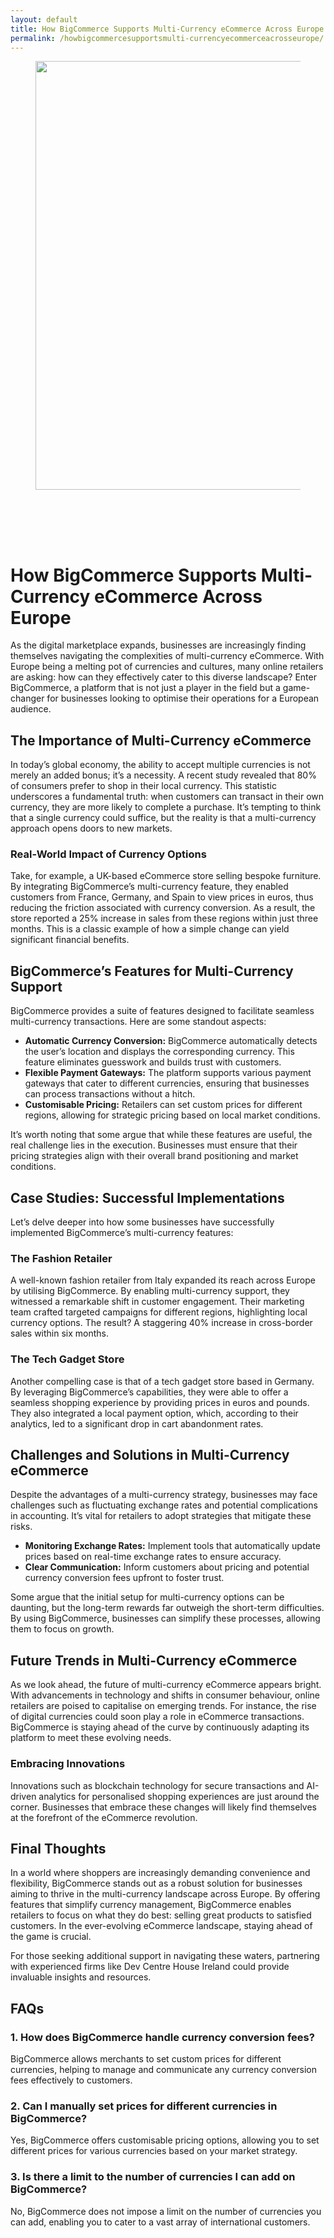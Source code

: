 ```yaml
---
layout: default
title: How BigCommerce Supports Multi-Currency eCommerce Across Europe
permalink: /howbigcommercesupportsmulti-currencyecommerceacrosseurope/
---
```



<div class="wp-block-columns alignwide is-layout-flex wp-container-core-columns-is-layout-8ba3830c wp-block-columns-is-layout-flex" style="margin-top:0;margin-bottom:0;padding-right:0;padding-left:0">
<div class="wp-block-column is-layout-flow wp-block-column-is-layout-flow" style="flex-basis:70%">
<div class="wp-block-group has-global-padding is-layout-constrained wp-block-group-is-layout-constrained"><figure class="alignwide wp-block-post-featured-image" style="padding-bottom:2vh;"><img alt="" class="attachment-post-thumbnail size-post-thumbnail wp-post-image" decoding="async" fetchpriority="high" height="686" sizes="(max-width: 1200px) 100vw, 1200px" src="https://www.devcentrehouse.eu/blogs/wp-content/uploads/2025/08/featured-1754397738475.jpg" srcset="https://www.devcentrehouse.eu/blogs/wp-content/uploads/2025/08/featured-1754397738475.jpg 1200w, https://www.devcentrehouse.eu/blogs/wp-content/uploads/2025/08/featured-1754397738475-300x172.jpg 300w, https://www.devcentrehouse.eu/blogs/wp-content/uploads/2025/08/featured-1754397738475-1024x585.jpg 1024w, https://www.devcentrehouse.eu/blogs/wp-content/uploads/2025/08/featured-1754397738475-768x439.jpg 768w" style="border-radius:0px;object-fit:cover;" width="1200"/></figure>
<h1 class="alignwide wp-block-post-title has-x-large-font-size">How BigCommerce Supports Multi-Currency eCommerce Across Europe</h1>
<div aria-hidden="true" class="wp-block-spacer" style="height:var(--wp--preset--spacing--10)"></div>
</div>
<div class="wp-block-group has-global-padding is-layout-constrained wp-block-group-is-layout-constrained"><div class="entry-content alignwide wp-block-post-content has-global-padding is-layout-constrained wp-container-core-post-content-is-layout-a5dd074b wp-block-post-content-is-layout-constrained"><p>As the digital marketplace expands, businesses are increasingly finding themselves navigating the complexities of multi-currency eCommerce. With Europe being a melting pot of currencies and cultures, many online retailers are asking: how can they effectively cater to this diverse landscape? Enter BigCommerce, a platform that is not just a player in the field but a game-changer for businesses looking to optimise their operations for a European audience.</p>
<h2>The Importance of Multi-Currency eCommerce</h2>
<p>In today’s global economy, the ability to accept multiple currencies is not merely an added bonus; it’s a necessity. A recent study revealed that 80% of consumers prefer to shop in their local currency. This statistic underscores a fundamental truth: when customers can transact in their own currency, they are more likely to complete a purchase. It’s tempting to think that a single currency could suffice, but the reality is that a multi-currency approach opens doors to new markets.</p>
<h3>Real-World Impact of Currency Options</h3>
<p>Take, for example, a UK-based eCommerce store selling bespoke furniture. By integrating BigCommerce’s multi-currency feature, they enabled customers from France, Germany, and Spain to view prices in euros, thus reducing the friction associated with currency conversion. As a result, the store reported a 25% increase in sales from these regions within just three months. This is a classic example of how a simple change can yield significant financial benefits.</p>
<h2>BigCommerce’s Features for Multi-Currency Support</h2>
<p>BigCommerce provides a suite of features designed to facilitate seamless multi-currency transactions. Here are some standout aspects:</p>
<ul>
<li><strong>Automatic Currency Conversion:</strong> BigCommerce automatically detects the user’s location and displays the corresponding currency. This feature eliminates guesswork and builds trust with customers.</li>
<li><strong>Flexible Payment Gateways:</strong> The platform supports various payment gateways that cater to different currencies, ensuring that businesses can process transactions without a hitch.</li>
<li><strong>Customisable Pricing:</strong> Retailers can set custom prices for different regions, allowing for strategic pricing based on local market conditions.</li>
</ul>
<p>It’s worth noting that some argue that while these features are useful, the real challenge lies in the execution. Businesses must ensure that their pricing strategies align with their overall brand positioning and market conditions.</p>
<h2>Case Studies: Successful Implementations</h2>
<p>Let’s delve deeper into how some businesses have successfully implemented BigCommerce’s multi-currency features:</p>
<h3>The Fashion Retailer</h3>
<p>A well-known fashion retailer from Italy expanded its reach across Europe by utilising BigCommerce. By enabling multi-currency support, they witnessed a remarkable shift in customer engagement. Their marketing team crafted targeted campaigns for different regions, highlighting local currency options. The result? A staggering 40% increase in cross-border sales within six months.</p>
<h3>The Tech Gadget Store</h3>
<p>Another compelling case is that of a tech gadget store based in Germany. By leveraging BigCommerce’s capabilities, they were able to offer a seamless shopping experience by providing prices in euros and pounds. They also integrated a local payment option, which, according to their analytics, led to a significant drop in cart abandonment rates.</p>
<h2>Challenges and Solutions in Multi-Currency eCommerce</h2>
<p>Despite the advantages of a multi-currency strategy, businesses may face challenges such as fluctuating exchange rates and potential complications in accounting. It’s vital for retailers to adopt strategies that mitigate these risks.</p>
<ul>
<li><strong>Monitoring Exchange Rates:</strong> Implement tools that automatically update prices based on real-time exchange rates to ensure accuracy.</li>
<li><strong>Clear Communication:</strong> Inform customers about pricing and potential currency conversion fees upfront to foster trust.</li>
</ul>
<p>Some argue that the initial setup for multi-currency options can be daunting, but the long-term rewards far outweigh the short-term difficulties. By using BigCommerce, businesses can simplify these processes, allowing them to focus on growth.</p>
<h2>Future Trends in Multi-Currency eCommerce</h2>
<p>As we look ahead, the future of multi-currency eCommerce appears bright. With advancements in technology and shifts in consumer behaviour, online retailers are poised to capitalise on emerging trends. For instance, the rise of digital currencies could soon play a role in eCommerce transactions. BigCommerce is staying ahead of the curve by continuously adapting its platform to meet these evolving needs.</p>
<h3>Embracing Innovations</h3>
<p>Innovations such as blockchain technology for secure transactions and AI-driven analytics for personalised shopping experiences are just around the corner. Businesses that embrace these changes will likely find themselves at the forefront of the eCommerce revolution.</p>
<h2>Final Thoughts</h2>
<p>In a world where shoppers are increasingly demanding convenience and flexibility, BigCommerce stands out as a robust solution for businesses aiming to thrive in the multi-currency landscape across Europe. By offering features that simplify currency management, BigCommerce enables retailers to focus on what they do best: selling great products to satisfied customers. In the ever-evolving eCommerce landscape, staying ahead of the game is crucial.</p>
<p>For those seeking additional support in navigating these waters, partnering with experienced firms like Dev Centre House Ireland could provide invaluable insights and resources.</p>
<h2>FAQs</h2>
<h3>1. How does BigCommerce handle currency conversion fees?</h3>
<p>BigCommerce allows merchants to set custom prices for different currencies, helping to manage and communicate any currency conversion fees effectively to customers.</p>
<h3>2. Can I manually set prices for different currencies in BigCommerce?</h3>
<p>Yes, BigCommerce offers customisable pricing options, allowing you to set different prices for various currencies based on your market strategy.</p>
<h3>3. Is there a limit to the number of currencies I can add on BigCommerce?</h3>
<p>No, BigCommerce does not impose a limit on the number of currencies you can add, enabling you to cater to a vast array of international customers.</p>
</div></div>
</div>
<div class="wp-block-column is-layout-flow wp-block-column-is-layout-flow" style="flex-basis:30%"></div>
</div>
